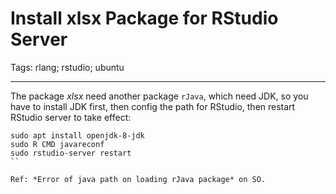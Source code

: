 # Install xlsx Package for RStudio Server
Tags: rlang; rstudio; ubuntu

------

The package *xlsx* need another package `rJava`, which need JDK,
so you have to install JDK first, then config the path for RStudio,
then restart RStudio server to take effect:
```
sudo apt install openjdk-8-jdk
sudo R CMD javareconf
sudo rstudio-server restart
``

Ref: *Error of java path on loading rJava package* on SO.
